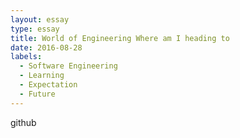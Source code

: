 ```yaml
---
layout: essay
type: essay
title: World of Engineering Where am I heading to
date: 2016-08-28
labels:
  - Software Engineering
  - Learning
  - Expectation
  - Future
---
```


github
